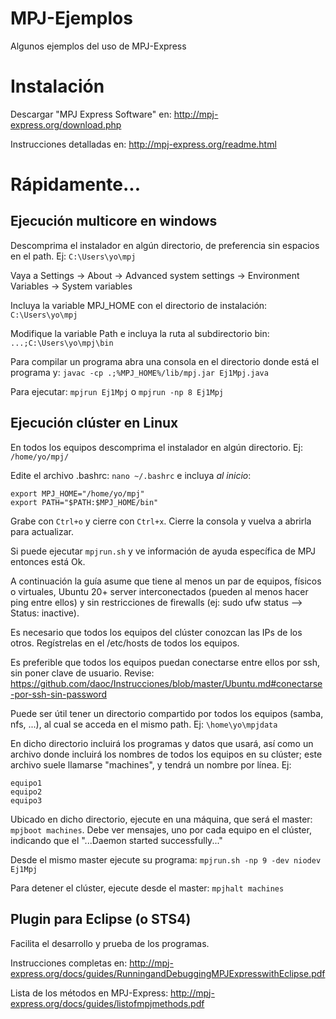 # MPJ-Ejemplos
Algunos ejemplos del uso de MPJ-Express

# Instalación
Descargar "MPJ Express Software" en: http://mpj-express.org/download.php

Instrucciones detalladas en: http://mpj-express.org/readme.html

# Rápidamente...

## Ejecución multicore en windows

Descomprima el instalador en algún directorio, de preferencia sin espacios en el path. Ej: `C:\Users\yo\mpj`

Vaya a Settings -> About -> Advanced system settings -> Environment Variables -> System variables

Incluya la variable MPJ_HOME con el directorio de instalación: `C:\Users\yo\mpj`

Modifique la variable Path e incluya la ruta al subdirectorio bin: `...;C:\Users\yo\mpj\bin`

Para compilar un programa abra una consola en el directorio donde está el programa y: `javac -cp .;%MPJ_HOME%/lib/mpj.jar Ej1Mpj.java`

Para ejecutar: `mpjrun Ej1Mpj` o `mpjrun -np 8 Ej1Mpj`

## Ejecución clúster en Linux

En todos los equipos descomprima el instalador en algún directorio. Ej: `/home/yo/mpj/`

Edite el archivo .bashrc: `nano ~/.bashrc` e incluya *al inicio*:
```
export MPJ_HOME="/home/yo/mpj"
export PATH="$PATH:$MPJ_HOME/bin"
```
Grabe con `Ctrl+o` y cierre con `Ctrl+x`. Cierre la consola y vuelva a abrirla para actualizar.

Si puede ejecutar `mpjrun.sh` y ve información de ayuda específica de MPJ entonces está Ok.

A continuación la guía asume que tiene al menos un par de equipos, físicos o virtuales, Ubuntu 20+ server interconectados (pueden al menos hacer ping entre ellos) y sin restricciones de firewalls (ej: sudo ufw status --> Status: inactive).

Es necesario que todos los equipos del clúster conozcan las IPs de los otros. Regístrelas en el /etc/hosts de todos los equipos.

Es preferible que todos los equipos puedan conectarse entre ellos por ssh, sin poner clave de usuario. Revise: https://github.com/daoc/Instrucciones/blob/master/Ubuntu.md#conectarse-por-ssh-sin-password

Puede ser útil tener un directorio compartido por todos los equipos (samba, nfs, ...), al cual se acceda en el mismo path. Ej: `\home\yo\mpjdata`

En dicho directorio incluirá los programas y datos que usará, así como un archivo donde incluirá los nombres de todos los equipos en su clúster; este archivo suele llamarse "machines", y tendrá un nombre por línea. Ej:
```
equipo1
equipo2
equipo3
```

Ubicado en dicho directorio, ejecute en una máquina, que será el master: `mpjboot machines`. Debe ver mensajes, uno por cada equipo en el clúster, indicando que el "...Daemon started successfully..."

Desde el mismo master ejecute su programa: `mpjrun.sh -np 9 -dev niodev Ej1Mpj`

Para detener el clúster, ejecute desde el master: `mpjhalt machines`

## Plugin para Eclipse (o STS4)

Facilita el desarrollo y prueba de los programas.

Instrucciones completas en: http://mpj-express.org/docs/guides/RunningandDebuggingMPJExpresswithEclipse.pdf

Lista de los métodos en MPJ-Express: http://mpj-express.org/docs/guides/listofmpjmethods.pdf
